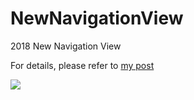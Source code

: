 # NewNavigationView
2018 New Navigation View

For details, please refer to [my post](https://www.cnblogs.com/hupo376787/p/9457066.html)

![](https://github.com/hupo376787/NewNavigationView/blob/master/0.gif)
